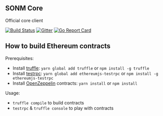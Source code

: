 ## SONM Core

Official core client

[![Build Status](https://travis-ci.org/sonm-io/core.svg?branch=master)](https://travis-ci.org/sonm-io/core)
[![Gitter](https://badges.gitter.im/Join%20Chat.svg)](https://gitter.im/sonm-io_core/Lobby?utm_source=share-link&utm_medium=link&utm_campaign=share-link)
[![Go Report Card](https://goreportcard.com/badge/github.com/sonm-io/core)](https://goreportcard.com/report/github.com/sonm-io/core)



How to build Ethereum contracts
------------------------

Prerequisites:

  - Install [truffle](https://github.com/trufflesuite/truffle):
      `yarn global add truffle` or `npm install -g truffle`
  - Install [testrpc](https://github.com/ethereumjs/testrpc):
      `yarn global add ethereumjs-testrpc` or `npm install -g ethereumjs-testrpc`
  - Install [OpenZeppelin](https://github.com/OpenZeppelin/zeppelin-solidity) contracts:
      `yarn install` or `npm install`

Usage:

  - `truffle compile` to build contracts
  - `testrpc` & `truffle console` to play with contracts
